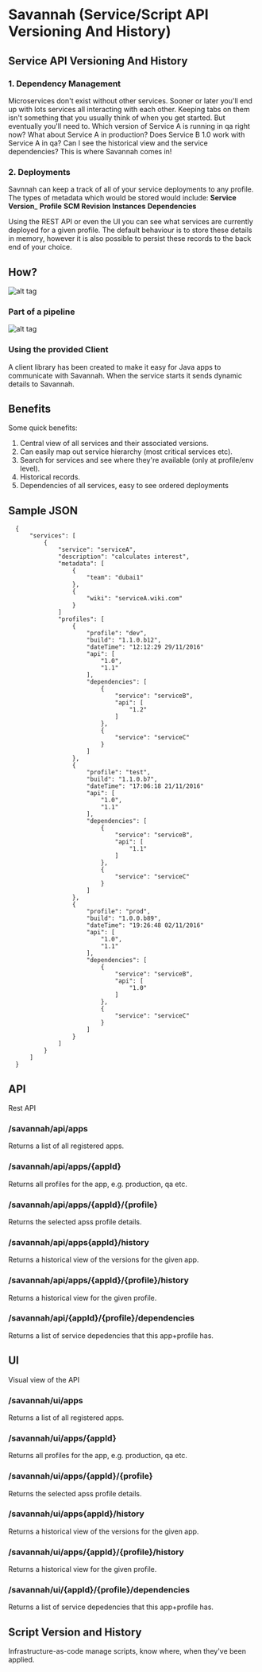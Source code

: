 # Savannah (Service/Script API Versioning And History)

## Service API Versioning And History
### 1. Dependency Management
Microservices don't exist without other services. Sooner or later you'll end up with lots services all interacting with each other.
Keeping tabs on them isn't something that you usually think of when you get started. But eventually you'll need to. Which version of Service A is running in qa right now? What about Service A in production? Does Service B 1.0 work with Service A in qa? Can I see the historical view and the service dependencies? This is where Savannah comes in!

### 2. Deployments
Savnnah can keep a track of all of your service deployments to any profile. The types of metadata which would be stored would include:
__Service Version___
__Profile__
__SCM Revision__
__Instances__
__Dependencies__

Using the REST API or even the UI you can see what services are currently deployed for a given profile. The default behaviour is to store these details in memory, however it is also possible to persist these records to the back end of your choice.


## How?

![alt tag](https://github.com/imamchishty/savannah/blob/master/docs/savannah1.png)

### Part of a pipeline

![alt tag](https://github.com/imamchishty/savannah/blob/master/docs/savannah-pipeline-detail.png)

### Using the provided Client
A client library has been created to make it easy for Java apps to communicate with Savannah. When the service starts it sends dynamic details to Savannah.

## Benefits

Some quick benefits:
  1. Central view of all services and their associated versions.
  2. Can easily map out service hierarchy (most critical services etc).
  3. Search for services and see where they're available (only at profile/env level).
  4. Historical records.
  5. Dependencies of all services, easy to see ordered deployments

## Sample JSON
```
  {
      "services": [
          {
              "service": "serviceA",
              "description": "calculates interest",
              "metadata": [
                  {
                      "team": "dubai1"
                  },
                  {
                      "wiki": "serviceA.wiki.com"
                  }
              ]
              "profiles": [
                  {
                      "profile": "dev",
                      "build": "1.1.0.b12",
                      "dateTime": "12:12:29 29/11/2016"
                      "api": [
                          "1.0",
                          "1.1"
                      ],
                      "dependencies": [
                          {
                              "service": "serviceB",
                              "api": [
                                  "1.2"
                              ]
                          },
                          {
                              "service": "serviceC"
                          }
                      ]
                  },
                  {
                      "profile": "test",
                      "build": "1.1.0.b7",
                      "dateTime": "17:06:18 21/11/2016"
                      "api": [
                          "1.0",
                          "1.1"
                      ],
                      "dependencies": [
                          {
                              "service": "serviceB",
                              "api": [
                                  "1.1"
                              ]
                          },
                          {
                              "service": "serviceC"
                          }
                      ]
                  },
                  {
                      "profile": "prod",
                      "build": "1.0.0.b89",
                      "dateTime": "19:26:48 02/11/2016"
                      "api": [
                          "1.0",
                          "1.1"
                      ],
                      "dependencies": [
                          {
                              "service": "serviceB",
                              "api": [
                                  "1.0"
                              ]
                          },
                          {
                              "service": "serviceC"
                          }
                      ]
                  }
              ]
          }
      ]
  }
```


## API
Rest API

### /savannah/api/apps
Returns a list of all registered apps.

### /savannah/api/apps/{appId}
Returns all profiles for the app, e.g. production, qa etc.

### /savannah/api/apps/{appId}/{profile}
Returns the selected apss profile details.

### /savannah/api/apps{appId}/history
Returns a historical view of the versions for the given app.

### /savannah/api/apps/{appId}/{profile}/history
Returns a historical view for the given profile.

### /savannah/api/{appId}/{profile}/dependencies
Returns a list of service depedencies that this app+profile has.

## UI
Visual view of the API

### /savannah/ui/apps
Returns a list of all registered apps.

### /savannah/ui/apps/{appId}
Returns all profiles for the app, e.g. production, qa etc.

### /savannah/ui/apps/{appId}/{profile}
Returns the selected apss profile details.

### /savannah/ui/apps{appId}/history
Returns a historical view of the versions for the given app.

### /savannah/ui/apps/{appId}/{profile}/history
Returns a historical view for the given profile.

### /savannah/ui/{appId}/{profile}/dependencies
Returns a list of service depedencies that this app+profile has.


## Script Version and History

Infrastructure-as-code manage scripts, know where, when they've been applied.
